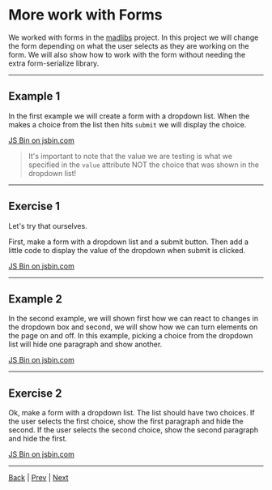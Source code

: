 # More work with Forms

We worked with forms in the [madlibs](/5-madlib-generator) project.
In this project we will change the form depending on what the user selects as they are working on the form.
We will also show how to work with the form without needing the extra form-serialize library.

---

## Example 1 ##

In the first example we will create a form with a dropdown list. 
When the makes a choice from the list then hits `submit` we will display the choice.

<a class="jsbin-embed" href="http://jsbin.com/wasivih/3/embed?html,output&height=55em">JS Bin on jsbin.com</a>

> It's important to note that the value we are testing is what we specified in the `value` attribute 
NOT the choice that was shown in the dropdown list!


---

## Exercise 1 ##

Let's try that ourselves. 

First, make a form with a dropdown list and a submit button. Then add a little code to 
display the value of the dropdown when submit is clicked.

<a class="jsbin-embed" href="http://jsbin.com/yuwipaq/3/embed?html,output&height=55em">JS Bin on jsbin.com</a>

---

## Example 2 ##

In the second example, 
we will shown first how we can react to changes in the dropdown box and
second, we will show how we can turn elements on the page on and off.
In this example, picking a choice from the dropdown list will hide one paragraph and show another.

<a class="jsbin-embed" href="http://jsbin.com/yojuse/1/embed?html,output&height=55em">JS Bin on jsbin.com</a>

---

## Exercise 2 ##

Ok, make a form with a dropdown list. The list should have two choices. 
If the user selects the first choice, show the first paragraph and hide the second.
If the user selects the second choice, show the second paragraph and hide the first.

<a class="jsbin-embed" href="http://jsbin.com/fubota/2/embed?html,output&height=55em">JS Bin on jsbin.com</a>

---

[Back](.) | [Prev](conditionals) | [Next](twolib)
